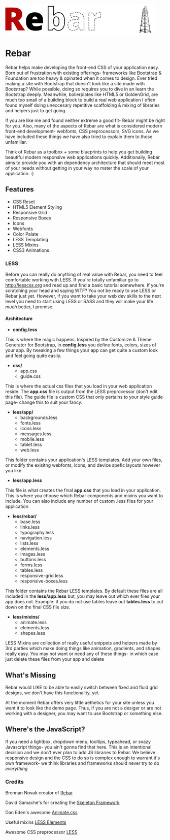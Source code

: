 ![Rebar - a lightweight HTML5 / CSS3 framework for making responsive websites, built using the LESS preprocessor](rebar-logo.png)

Rebar
=====

Rebar helps make developing the front-end CSS of your application easy. Born out of frustration with existing offerings- frameworks like Bootstrap & Foundation are too heavy & opinated when it comes to design. Ever tried making a site with Bootstrap that doesn't look like a site made with Bootstrap? While possible, doing so requires you to dive in an learn the Bootstrap deeply. Meanwhile, bolierplates like HTML5 or GoldenGrid, are much too small of a building block to build a real web application I often found myself doing uneccesary repetitive scaffolding & mixing of libraries and helpers just to get going.

If you are like me and found neither extreme a good fit- Rebar might be right for you. Also, many of the aspects of Rebar are what is considered modern front-end development- webfonts, CSS preprocessors, SVG icons. As we have included these things we have also tried to explain them to those unfamiliar.

Think of Rebar as a toolbox + some blueprints to help you get building beautiful modern responsive web applications quickly. Additionally, Rebar aims to provide you with an dependency architecture that should meet most of your needs without getting in your way no mater the scale of your application.  :)


Features
------------

* CSS Reset
* HTML5 Element Styling
* Responsive Grid
* Responsive Boxes
* Icons
* Webfonts
* Color Palate
* LESS Templating
* LESS Mixins
* CSS3 Animations

### LESS

Before you can really do anything of real value with Rebar, you need to feel comfortable working with LESS. If you're totally unfamiliar go to http://lesscss.org and read up and find a basic tutorial somewhere. If you're scratching your head and saying WTF? You not be ready to use LESS or Rebar just yet. However, if you want to take your web dev skills to the next level you need to start using LESS or SASS and they will make your life *much* better, I promise.


#### Architecture

* **config.less**

This is where the magic happens. Inspired by the Customize & Theme Generator for Bootstrap, in  **config.less** you define fonts, colors, sizes of your app. By tweaking a few things your app can get quite a custom look and feel going quite easily.


* **css/**
	* app.css
	* guide.css

This is where the actual css files that you load in your web application reside. The **app.css** file is  output from the LESS preprocessor (don't edit this file). The guide file is custom CSS that only pertains to your style guide page- change this to suit your fancy.


* **less/app/** 
	* backgrounds.less
	* fonts.less
	* icons.less
	* messages.less
	* mobile.less
	* tablet.less
	* web.less

This folder contains your application's LESS templates. Add your own files, or modify the exisitng webfonts, icons, and device spefic layouts however you like.


* **less/app.less** 

This file is what creates the final **app.css** that you load in your application. This is where you choose which Rebar components and mixins you want to include. You can also include any number of custom .less files for your application


* **less/rebar/**
	* base.less
	* links.less
	* typography.less
	* navigation.less
	* lists.less
	* elements.less
	* images.less
	* buttons.less
	* forms.less
	* tables.less
	* responsive-grid.less
	* responsive-boxes.less

This folder contains the Rebar LESS templates. By default these files are all included in the **less/app.less** but, you may leave out which ever files your app does not. Example: if you do not use tables leave out **tables.less** to cut down on the final CSS file size.


* **less/mixins/** 
	* animate.less
	* elements.less
	* shapes.less

LESS Mixins are collection of really useful snippets and helpers made by 3rd parties which make doing things like animation, gradients, and shapes really easy. You may not want or need any of these things- in which case just delete these files from your app and delete


What's Missing
--------------------

Rebar would LIKE to be able to easily switch between fixed and fluid grid designs, we don't have this functionality, yet.

At the moment Rebar offers very little aethetics for your site unless you want it to look like the demo page. Thus, if you are not a desiger or are not working with a designer, you may want to use Bootstrap or something else.



Where's the JavaScript?
--------------------------------

If you need a lightbox, dropdown menu, tooltips, typeahead, or snazy Javascript things- you ain't gonna find that here. This is an intentional decision and we don't ever plan to add JS libraries to Rebar. We believe responsive design and the CSS to do so is complex enough to warrant it's own framework- we think libraries and frameworks should never try to do *everything*



### Credits

Brennan Novak creator of [Rebar](https://brennannovak.com)

David Gamache's for creating the [Skeleton Framework](http://www.getskeleton.com)

Dan Eden's awesome [Animate.css](http://daneden.me/animate)

Useful mixins [LESS Elements](http://lesselements.com)

Awesome CSS preprocessor [LESS](http://lesscss.org)
